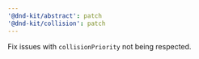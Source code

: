 ```yaml
---
'@dnd-kit/abstract': patch
'@dnd-kit/collision': patch
---
```


Fix issues with `collisionPriority` not being respected.
